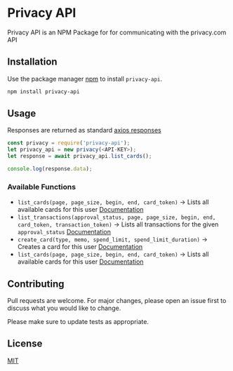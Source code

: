 # Privacy API

Privacy API is an NPM Package for for communicating with the privacy.com API

## Installation

Use the package manager [npm](https://www.npmjs.com/get-npm) to install `privacy-api`.

```bash
npm install privacy-api
```

## Usage

Responses are returned as standard [axios responses](https://github.com/axios/axios#response-schema)

```javascript
const privacy = require('privacy-api');
let privacy_api = new privacy(<API-KEY>);
let response = await privacy_api.list_cards();

console.log(response.data);
```

### Available Functions

 - `list_cards(page, page_size, begin, end, card_token)` &#8594; Lists all available cards for this user [Documentation](https://developer.privacy.com/docs#endpoints-list-cards)
 - `list_transactions(approval_status, page, page_size, begin, end, card_token, transaction_token)` &#8594; Lists all transactions for the given `approval_status` [Documentation](https://developer.privacy.com/docs#endpoints-list-transactions)
 - `create_card(type, memo, spend_limit, spend_limit_duration)` &#8594; Creates a card for this user [Documentation](https://developer.privacy.com/docs#endpoints-create-card)
 - `list_cards(page, page_size, begin, end, card_token)` &#8594; Lists all available cards for this user [Documentation](https://developer.privacy.com/docs#endpoints-list-cards)
## Contributing
Pull requests are welcome. For major changes, please open an issue first to discuss what you would like to change.

Please make sure to update tests as appropriate.

## License
[MIT](https://choosealicense.com/licenses/mit/)